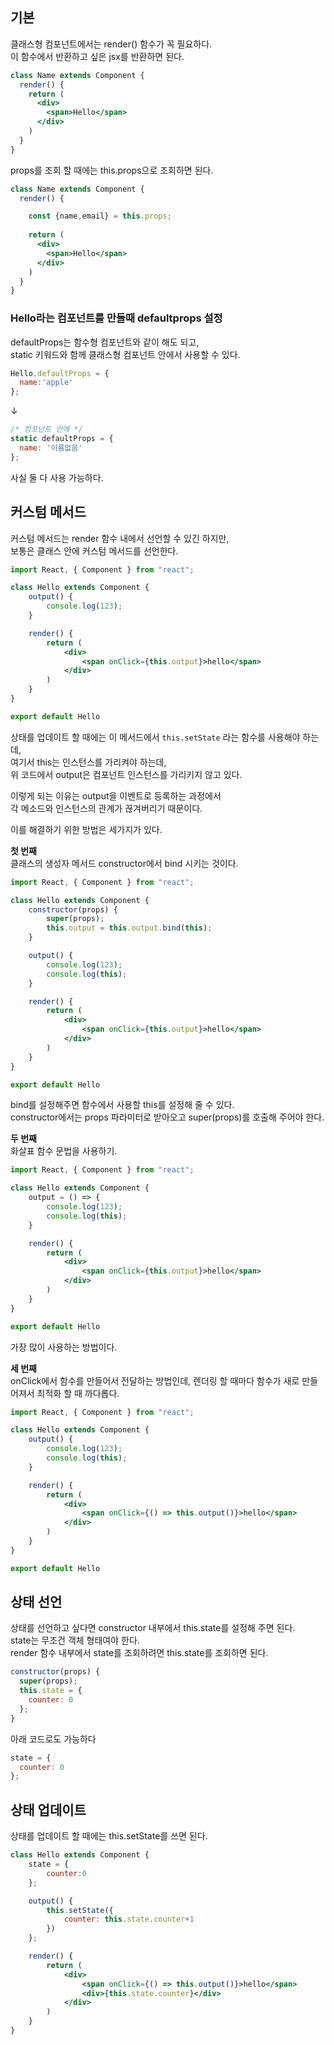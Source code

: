 ## 기본

클래스형 컴포넌트에서는 render() 함수가 꼭 필요하다.    
이 함수에서 반환하고 싶은 jsx를 반환하면 된다.

```jsx
class Name extends Component {
  render() {
    return (
      <div>
        <span>Hello</span>
      </div>
    )
  }
}
```

props를 조회 할 때에는 this.props으로 조회하면 된다.

```jsx
class Name extends Component {
  render() {

    const {name,email} = this.props;
    
    return (
      <div>
        <span>Hello</span>
      </div>
    )
  }
}
```

### Hello라는 컴포넌트를 만들때 defaultprops 설정

defaultProps는 함수형 컴포넌트와 같이 해도 되고,    
static 키워드와 함께 클래스형 컴포넌트 안에서 사용할 수 있다.

```jsx
Hello.defaultProps = {
  name:'apple'
};
```
↓
```jsx
/* 컴포넌트 안에 */
static defaultProps = {
  name: '이름없음'
};
```
사실 둘 다 사용 가능하다.

## 커스텀 메서드

커스텀 메서드는 render 함수 내에서 선언할 수 있긴 하지만,    
보통은 클래스 안에 커스텀 메서드를 선언한다.

```jsx
import React, { Component } from "react";

class Hello extends Component {
    output() {
        console.log(123);
    }

    render() {
        return (
            <div>
                <span onClick={this.output}>hello</span>
            </div>
        )
    }
}

export default Hello
```

상태를 업데이트 할 때에는 이 메서드에서 ```this.setState``` 라는 함수를 사용해야 하는데,    
여기서 this는 인스턴스를 가리켜야 하는데,    
위 코드에서 output은 컴포넌트 인스턴스를 가리키지 않고 있다.

이렇게 되는 이유는 output을 이벤트로 등록하는 과정에서    
각 메소드와 인스턴스의 관계가 끊겨버리기 때문이다.

이를 해결하기 위한 방법은 세가지가 있다.

**첫 번째**    
클래스의 생성자 메서드 constructor에서 bind 시키는 것이다.

```jsx
import React, { Component } from "react";

class Hello extends Component {
    constructor(props) {
        super(props);
        this.output = this.output.bind(this);
    }

    output() {
        console.log(123);
        console.log(this);
    }

    render() {
        return (
            <div>
                <span onClick={this.output}>hello</span>
            </div>
        )
    }
}

export default Hello
```

bind를 설정해주면 함수에서 사용할 this를 설정해 줄 수 있다.    
constructor에서는 props 파라미터로 받아오고 super(props)를 호출해 주어야 한다.

**두 번째**    
화살표 함수 문법을 사용하기.

```jsx
import React, { Component } from "react";

class Hello extends Component {
    output = () => {
        console.log(123);
        console.log(this);
    }

    render() {
        return (
            <div>
                <span onClick={this.output}>hello</span>
            </div>
        )
    }
}

export default Hello
```

가장 많이 사용하는 방법이다.

**세 번째**    
onClick에서 함수를 만들어서 전달하는 방법인데, 렌더링 할 때마다 함수가 새로 만들어져서 최적화 할 때 까다롭다.

```jsx
import React, { Component } from "react";

class Hello extends Component {
    output() {
        console.log(123);
        console.log(this);
    }

    render() {
        return (
            <div>
                <span onClick={() => this.output()}>hello</span>
            </div>
        )
    }
}

export default Hello
```

## 상태 선언

상태를 선언하고 싶다면 constructor 내부에서 this.state를 설정해 주면 된다.    
state는 무조건 객체 형태여야 한다.    
render 함수 내부에서 state를 조회하려면 this.state를 조회하면 된다.

```jsx
constructor(props) {
  super(props);
  this.state = {
    counter: 0
  };
}
```
아래 코드로도 가능하다
```jsx
state = {
  counter: 0
};
```

## 상태 업데이트

상태를 업데이트 할 때에는 this.setState를 쓰면 된다.

```jsx
class Hello extends Component {
    state = {
        counter:0
    };

    output() {
        this.setState({
            counter: this.state.counter+1
        })
    };

    render() {
        return (
            <div>
                <span onClick={() => this.output()}>hello</span>
                <div>{this.state.counter}</div>
            </div>
        )
    }
}
```
